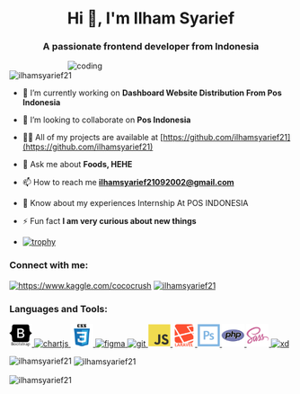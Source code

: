 <h1 align="center">Hi 👋, I'm Ilham Syarief</h1>
<h3 align="center">A passionate frontend developer from Indonesia</h3>

<img align="right" alt="coding" width="400" src="https://media.tenor.com/NOYF3f82b_gAAAAC/programmer.gif">

<p align="left"> <img src="https://komarev.com/ghpvc/?username=ilhamsyarief21&label=Profile%20views&color=0e75b6&style=flat" alt="ilhamsyarief21" /> </p>

- 🔭 I’m currently working on **Dashboard Website Distribution From Pos Indonesia**

- 👯 I’m looking to collaborate on **Pos Indonesia**

- 👨‍💻 All of my projects are available at [https://github.com/ilhamsyarief21](https://github.com/ilhamsyarief21)

- 💬 Ask me about **Foods, HEHE**

- 📫 How to reach me **ilhamsyarief21092002@gmail.com**

- 📄 Know about my experiences Internship At POS INDONESIA

- ⚡ Fun fact **I am very curious about new things**
- [![trophy](https://github-profile-trophy.vercel.app/?username=ryo-ma)](https://github.com/ryo-ma/github-profile-trophy)

<h3 align="left">Connect with me:</h3>
<p align="left">
<a href="https://kaggle.com/https://www.kaggle.com/cococrush" target="blank"><img align="center" src="https://raw.githubusercontent.com/rahuldkjain/github-profile-readme-generator/master/src/images/icons/Social/kaggle.svg" alt="https://www.kaggle.com/cococrush" height="30" width="40" /></a>
<a href="https://instagram.com/ilhamsyarief21" target="blank"><img align="center" src="https://raw.githubusercontent.com/rahuldkjain/github-profile-readme-generator/master/src/images/icons/Social/instagram.svg" alt="ilhamsyarief21" height="30" width="40" /></a>
</p>

<h3 align="left">Languages and Tools:</h3>
<p align="left"> <a href="https://getbootstrap.com" target="_blank" rel="noreferrer"> <img src="https://raw.githubusercontent.com/devicons/devicon/master/icons/bootstrap/bootstrap-plain-wordmark.svg" alt="bootstrap" width="40" height="40"/> </a> <a href="https://www.chartjs.org" target="_blank" rel="noreferrer"> <img src="https://www.chartjs.org/media/logo-title.svg" alt="chartjs" width="40" height="40"/> </a> <a href="https://www.w3schools.com/css/" target="_blank" rel="noreferrer"> <img src="https://raw.githubusercontent.com/devicons/devicon/master/icons/css3/css3-original-wordmark.svg" alt="css3" width="40" height="40"/> </a> <a href="https://www.figma.com/" target="_blank" rel="noreferrer"> <img src="https://www.vectorlogo.zone/logos/figma/figma-icon.svg" alt="figma" width="40" height="40"/> </a> <a href="https://git-scm.com/" target="_blank" rel="noreferrer"> <img src="https://www.vectorlogo.zone/logos/git-scm/git-scm-icon.svg" alt="git" width="40" height="40"/> </a> <a href="https://developer.mozilla.org/en-US/docs/Web/JavaScript" target="_blank" rel="noreferrer"> <img src="https://raw.githubusercontent.com/devicons/devicon/master/icons/javascript/javascript-original.svg" alt="javascript" width="40" height="40"/> </a> <a href="https://laravel.com/" target="_blank" rel="noreferrer"> <img src="https://raw.githubusercontent.com/devicons/devicon/master/icons/laravel/laravel-plain-wordmark.svg" alt="laravel" width="40" height="40"/> </a> <a href="https://www.photoshop.com/en" target="_blank" rel="noreferrer"> <img src="https://raw.githubusercontent.com/devicons/devicon/master/icons/photoshop/photoshop-line.svg" alt="photoshop" width="40" height="40"/> </a> <a href="https://www.php.net" target="_blank" rel="noreferrer"> <img src="https://raw.githubusercontent.com/devicons/devicon/master/icons/php/php-original.svg" alt="php" width="40" height="40"/> </a> <a href="https://sass-lang.com" target="_blank" rel="noreferrer"> <img src="https://raw.githubusercontent.com/devicons/devicon/master/icons/sass/sass-original.svg" alt="sass" width="40" height="40"/> </a> <a href="https://www.adobe.com/products/xd.html" target="_blank" rel="noreferrer"> <img src="https://cdn.worldvectorlogo.com/logos/adobe-xd.svg" alt="xd" width="40" height="40"/> </a> </p>

<p><img align="left" src="https://github-readme-stats.vercel.app/api/top-langs?username=ilhamsyarief21&show_icons=true&locale=en&layout=compact" alt="ilhamsyarief21" /></p>

<p>&nbsp;<img align="center" src="https://github-readme-stats.vercel.app/api?username=ilhamsyarief21&show_icons=true&locale=en" alt="ilhamsyarief21" /></p>

<p><img align="center" src="https://github-readme-streak-stats.herokuapp.com/?user=ilhamsyarief21&" alt="ilhamsyarief21" /></p>

